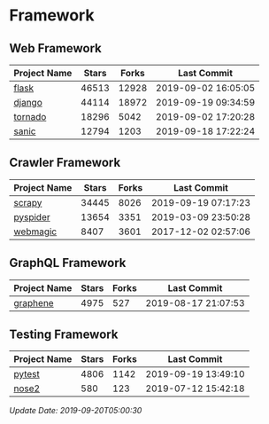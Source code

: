 # Framework

## Web Framework

| Project Name | Stars | Forks | Last Commit |
| ------------ | ----- | ----- | ----------- |
| [flask](https://github.com/pallets/flask) | 46513 | 12928 | 2019-09-02 16:05:05 |
| [django](https://github.com/django/django) | 44114 | 18972 | 2019-09-19 09:34:59 |
| [tornado](https://github.com/tornadoweb/tornado) | 18296 | 5042 | 2019-09-02 17:20:28 |
| [sanic](https://github.com/huge-success/sanic) | 12794 | 1203 | 2019-09-18 17:22:24 |

## Crawler Framework

| Project Name | Stars | Forks | Last Commit |
| ------------ | ----- | ----- | ----------- |
| [scrapy](https://github.com/scrapy/scrapy) | 34445 | 8026 | 2019-09-19 07:17:23 |
| [pyspider](https://github.com/binux/pyspider) | 13654 | 3351 | 2019-03-09 23:50:28 |
| [webmagic](https://github.com/code4craft/webmagic) | 8407 | 3601 | 2017-12-02 02:57:06 |

## GraphQL Framework

| Project Name | Stars | Forks | Last Commit |
| ------------ | ----- | ----- | ----------- |
| [graphene](https://github.com/graphql-python/graphene) | 4975 | 527 | 2019-08-17 21:07:53 |

## Testing Framework

| Project Name | Stars | Forks | Last Commit |
| ------------ | ----- | ----- | ----------- |
| [pytest](https://github.com/pytest-dev/pytest) | 4806 | 1142 | 2019-09-19 13:49:10 |
| [nose2](https://github.com/nose-devs/nose2) | 580 | 123 | 2019-07-12 15:42:18 |

*Update Date: 2019-09-20T05:00:30*